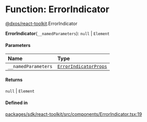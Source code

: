 # Function: ErrorIndicator

[@dxos/react-toolkit](../modules/dxos_react_toolkit.md).ErrorIndicator

**ErrorIndicator**(`__namedParameters`): ``null`` \| `Element`

#### Parameters

| Name | Type |
| :------ | :------ |
| `__namedParameters` | [`ErrorIndicatorProps`](../interfaces/dxos_react_toolkit.ErrorIndicatorProps.md) |

#### Returns

``null`` \| `Element`

#### Defined in

[packages/sdk/react-toolkit/src/components/ErrorIndicator.tsx:19](https://github.com/dxos/dxos/blob/main/packages/sdk/react-toolkit/src/components/ErrorIndicator.tsx#L19)
